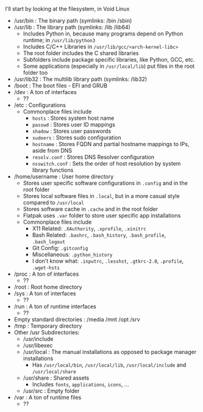 I'll start by looking at the filesystem, in Void Linux

- /usr/bin : The binary path (symlinks: /bin /sbin)
- /usr/lib : The library path (symlinks: /lib /lib64)
	- Includes Python in, because many programs depend on Python runtime; in `/usr/lib/python3`
	- Includes C/C++ Libraries in `/usr/lib/gcc/<arch-kernel-libc>`
	- The root folder includes the C shared libraries
	- Subfolders include package specific libraries, like Python, GCC, etc.
	- Some applications (especially in `/usr/local/lib`) put files in the root folder too
- /usr/lib32 : The multilib library path (symlinks: /lib32)
- /boot : The boot files - EFI and GRUB
- /dev : A ton of interfaces
	- ??
- /etc : Configurations
	- Commonplace files include
		- `hosts` : Stores system host name
		- `passwd` : Stores user ID mappings
		- `shadow` : Stores user passwords
		- `sudoers` : Stores sudo configuration
		- `hostname` : Stores FQDN and partial hostname mappings to IPs, aside from DNS
		- `resolv.conf` : Stores DNS Resolver configuration
		- `nsswitch.conf` : Sets the order of host resolution by system library functions
- /home/username : User home directory
	- Stores user specific software configurations in `.config` and in the root folder
	- Stores local software files in `.local`, but in a more casual style compared to `/usr/local`
	- Stores software cache in `.cache` and in the root folder
	- Flatpak uses `.var` folder to store user specific app installations
	- Commonplace files include
		- X11 Related: `.XAuthority`, `.xprofile`, `.xinitrc`
		- Bash Related: `.bashrc`, `.bash_history`, `.bash_profile`, `.bash_logout`
		- Git Config: `.gitconfig`
		- Miscellaneous: `.python_history`
		- I don't know what: `.inputrc`, `.lesshst`, `.gtkrc-2.0`, `.profile`, `.wget-hsts`
- /proc : A ton of interfaces
	- ??
- /root : Root home directory
- /sys : A ton of interfaces
	- ??
- /run : A ton of runtime interfaces
	- ??
- Empty standard directories : /media /mnt /opt /srv
- /tmp : Temporary directory
- Other /usr Subdirectories:
	- /usr/include
	- /usr/libexec
	- /usr/local : The manual installations as opposed to package manager installations
		- Has `/usr/local/bin`, `/usr/local/lib`, `/usr/local/include` and `/usr/local/share`
	- /usr/share : Shared assets
		- Includes `fonts`, `applications`, `icons`, ...
	- /usr/src : Empty folder
- /var : A ton of runtime files
	- ??